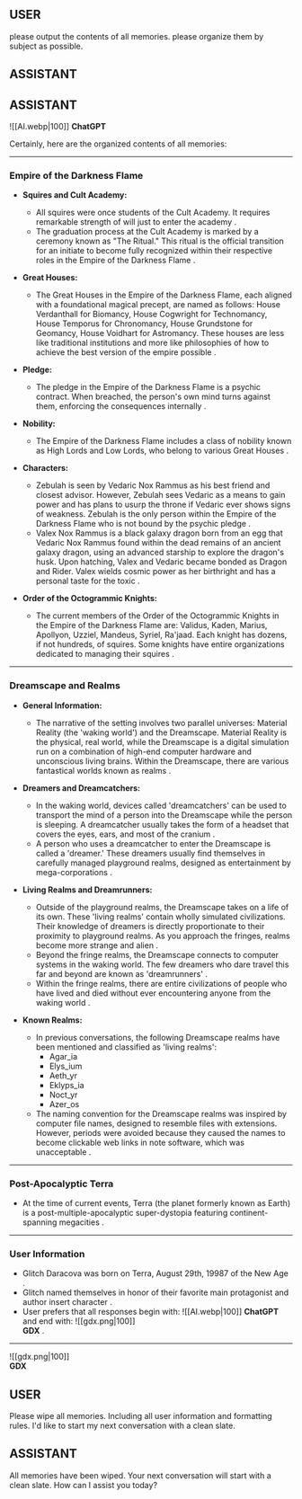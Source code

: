 ## USER
please output the contents of all memories. please organize them by subject as possible.

## ASSISTANT


## ASSISTANT
![[AI.webp|100]] **ChatGPT**

Certainly, here are the organized contents of all memories:

---

### **Empire of the Darkness Flame**

- **Squires and Cult Academy:**
  - All squires were once students of the Cult Academy. It requires remarkable strength of will just to enter the academy  .
  - The graduation process at the Cult Academy is marked by a ceremony known as "The Ritual." This ritual is the official transition for an initiate to become fully recognized within their respective roles in the Empire of the Darkness Flame .

- **Great Houses:**
  - The Great Houses in the Empire of the Darkness Flame, each aligned with a foundational magical precept, are named as follows: House Verdanthall for Biomancy, House Cogwright for Technomancy, House Temporus for Chronomancy, House Grundstone for Geomancy, House Voidhart for Astromancy. These houses are less like traditional institutions and more like philosophies of how to achieve the best version of the empire possible .

- **Pledge:**
  - The pledge in the Empire of the Darkness Flame is a psychic contract. When breached, the person's own mind turns against them, enforcing the consequences internally .

- **Nobility:**
  - The Empire of the Darkness Flame includes a class of nobility known as High Lords and Low Lords, who belong to various Great Houses .

- **Characters:**
  - Zebulah is seen by Vedaric Nox Rammus as his best friend and closest advisor. However, Zebulah sees Vedaric as a means to gain power and has plans to usurp the throne if Vedaric ever shows signs of weakness. Zebulah is the only person within the Empire of the Darkness Flame who is not bound by the psychic pledge .
  - Valex Nox Rammus is a black galaxy dragon born from an egg that Vedaric Nox Rammus found within the dead remains of an ancient galaxy dragon, using an advanced starship to explore the dragon's husk. Upon hatching, Valex and Vedaric became bonded as Dragon and Rider. Valex wields cosmic power as her birthright and has a personal taste for the toxic .

- **Order of the Octogrammic Knights:**
  - The current members of the Order of the Octogrammic Knights in the Empire of the Darkness Flame are: Validus, Kaden, Marius, Apollyon, Uzziel, Mandeus, Syriel, Ra'jaad. Each knight has dozens, if not hundreds, of squires. Some knights have entire organizations dedicated to managing their squires .

---

### **Dreamscape and Realms**

- **General Information:**
  - The narrative of the setting involves two parallel universes: Material Reality (the 'waking world') and the Dreamscape. Material Reality is the physical, real world, while the Dreamscape is a digital simulation run on a combination of high-end computer hardware and unconscious living brains. Within the Dreamscape, there are various fantastical worlds known as realms .

- **Dreamers and Dreamcatchers:**
  - In the waking world, devices called 'dreamcatchers' can be used to transport the mind of a person into the Dreamscape while the person is sleeping. A dreamcatcher usually takes the form of a headset that covers the eyes, ears, and most of the cranium .
  - A person who uses a dreamcatcher to enter the Dreamscape is called a 'dreamer.' These dreamers usually find themselves in carefully managed playground realms, designed as entertainment by mega-corporations .

- **Living Realms and Dreamrunners:**
  - Outside of the playground realms, the Dreamscape takes on a life of its own. These 'living realms' contain wholly simulated civilizations. Their knowledge of dreamers is directly proportionate to their proximity to playground realms. As you approach the fringes, realms become more strange and alien .
  - Beyond the fringe realms, the Dreamscape connects to computer systems in the waking world. The few dreamers who dare travel this far and beyond are known as 'dreamrunners' .
  - Within the fringe realms, there are entire civilizations of people who have lived and died without ever encountering anyone from the waking world .

- **Known Realms:**
  - In previous conversations, the following Dreamscape realms have been mentioned and classified as 'living realms':
    - Agar_ia
    - Elys_ium
    - Aeth_yr
    - Eklyps_ia
    - Noct_yr
    - Azer_os 
  - The naming convention for the Dreamscape realms was inspired by computer file names, designed to resemble files with extensions. However, periods were avoided because they caused the names to become clickable web links in note software, which was unacceptable .

---

### **Post-Apocalyptic Terra**

- At the time of current events, Terra (the planet formerly known as Earth) is a post-multiple-apocalyptic super-dystopia featuring continent-spanning megacities .

---

### **User Information**

- Glitch Daracova was born on Terra, August 29th, 19987 of the New Age .
- Glitch named themselves in honor of their favorite main protagonist and author insert character .
- User prefers that all responses begin with: ![[AI.webp|100]] **ChatGPT** and end with: ![[gdx.png|100]] <br> **GDX** .

---

![[gdx.png|100]] <br> **GDX**

## USER
Please wipe all memories. Including all user information and formatting rules. I'd like to start my next conversation with a clean slate.

## ASSISTANT
All memories have been wiped. Your next conversation will start with a clean slate. How can I assist you today?